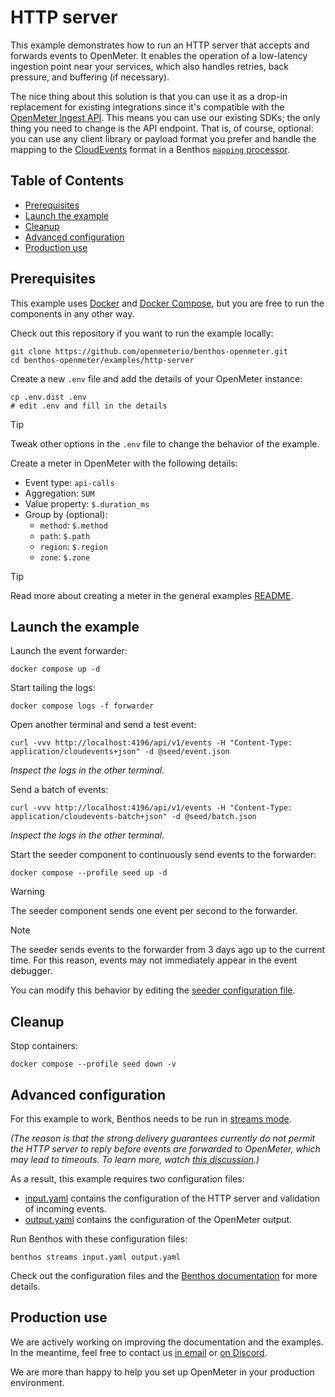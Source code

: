 # HTTP server

This example demonstrates how to run an HTTP server that accepts and forwards events to OpenMeter.
It enables the operation of a low-latency ingestion point near your services, which also handles retries, back pressure, and buffering (if necessary).

The nice thing about this solution is that you can use it as a drop-in replacement for existing integrations since it's compatible with the [OpenMeter Ingest API](https://openmeter.io/docs/getting-started/rest-api).
This means you can use our existing SDKs; the only thing you need to change is the API endpoint.
That is, of course, optional: you can use any client library or payload format you prefer and handle the mapping to the [CloudEvents](https://cloudevents.io/) format in a Benthos [`mapping` processor](https://www.benthos.dev/docs/components/processors/mapping/).

## Table of Contents

- [Prerequisites](#prerequisites)
- [Launch the example](#launch-the-example)
- [Cleanup](#cleanup)
- [Advanced configuration](#advanced-configuration)
- [Production use](#production-use)

## Prerequisites

This example uses [Docker](https://docker.com) and [Docker Compose](https://docs.docker.com/compose/), but you are free to run the components in any other way.

Check out this repository if you want to run the example locally:

```shell
git clone https://github.com/openmeterio/benthos-openmeter.git
cd benthos-openmeter/examples/http-server
```

Create a new `.env` file and add the details of your OpenMeter instance:

```shell
cp .env.dist .env
# edit .env and fill in the details
```

> [!TIP]
> Tweak other options in the `.env` file to change the behavior of the example.

Create a meter in OpenMeter with the following details:

- Event type: `api-calls`
- Aggregation: `SUM`
- Value property: `$.duration_ms`
- Group by (optional):
  - `method`: `$.method`
  - `path`: `$.path`
  - `region`: `$.region`
  - `zone`: `$.zone`

> [!TIP]
> Read more about creating a meter in the general examples [README](../../README.md#Create-a-meter).

## Launch the example

Launch the event forwarder:

```shell
docker compose up -d
```

Start tailing the logs:

```shell
docker compose logs -f forwarder
```

Open another terminal and send a test event:

```shell
curl -vvv http://localhost:4196/api/v1/events -H "Content-Type: application/cloudevents+json" -d @seed/event.json
```

_Inspect the logs in the other terminal._

Send a batch of events:

```shell
curl -vvv http://localhost:4196/api/v1/events -H "Content-Type: application/cloudevents-batch+json" -d @seed/batch.json
```

_Inspect the logs in the other terminal._

Start the seeder component to continuously send events to the forwarder:

```shell
docker compose --profile seed up -d
```

> [!WARNING]
> The seeder component sends one event per second to the forwarder.

> [!NOTE]
> The seeder sends events to the forwarder from 3 days ago up to the current time.
> For this reason, events may not immediately appear in the event debugger.
>
> You can modify this behavior by editing the [seeder configuration file](seed/config.yaml).

## Cleanup

Stop containers:

```shell
docker compose --profile seed down -v
```

## Advanced configuration

For this example to work, Benthos needs to be run in [streams mode](https://www.benthos.dev/docs/guides/streams_mode/about).

_(The reason is that the strong delivery guarantees currently do not permit the HTTP server to reply before events are forwarded to OpenMeter, which may lead to timeouts.
To learn more, watch [this discussion](https://github.com/benthosdev/benthos/discussions/2324).)_

As a result, this example requires two configuration files:

- [input.yaml](input.yaml) contains the configuration of the HTTP server and validation of incoming events.
- [output.yaml](output.yaml) contains the configuration of the OpenMeter output.

Run Benthos with these configuration files:

```shell
benthos streams input.yaml output.yaml
```

Check out the configuration files and the [Benthos documentation](https://www.benthos.dev/docs/about) for more details.

## Production use

We are actively working on improving the documentation and the examples.
In the meantime, feel free to contact us [in email](https://us10.list-manage.com/contact-form?u=c7d6a96403a0e5e19032ee885&form_id=fe04a7fc4851f8547cfee56763850e95) or [on Discord](https://discord.gg/nYH3ZQ3Xzq).

We are more than happy to help you set up OpenMeter in your production environment.
